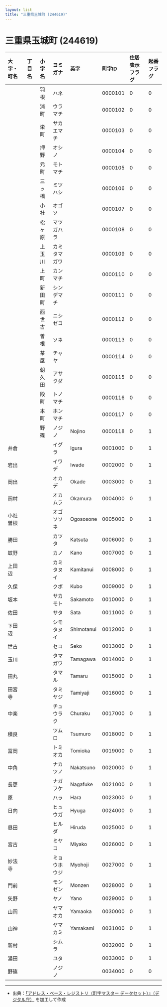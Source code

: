 ```yaml
---
layout: list
title: "三重県玉城町 (244619)"
---
```


# 三重県玉城町 (244619)

| 大字・町名 | 丁目名 | 小字名 | ヨミガナ | 英字 | 町字ID | 住居表示フラグ | 起番フラグ |
|:---|:---|:---|:---|:---|:---|:---|:---|
|  |  | 羽根 |   ハネ |  | 0000101 | 0 | 0 |
|  |  | 浦町 |   ウラマチ |  | 0000102 | 0 | 0 |
|  |  | 栄町 |   サカエマチ |  | 0000103 | 0 | 0 |
|  |  | 押野 |   オシノ |  | 0000104 | 0 | 0 |
|  |  | 元町 |   モトマチ |  | 0000105 | 0 | 0 |
|  |  | 三ッ橋 |   ミツハシ |  | 0000106 | 0 | 0 |
|  |  | 小社 |   オゴソ |  | 0000107 | 0 | 0 |
|  |  | 松ヶ原 |   マツガハラ |  | 0000108 | 0 | 0 |
|  |  | 上玉川 |   カミタマガワ |  | 0000109 | 0 | 0 |
|  |  | 上町 |   カンマチ |  | 0000110 | 0 | 0 |
|  |  | 新田町 |   シンデマチ |  | 0000111 | 0 | 0 |
|  |  | 西世古 |   ニシゼコ |  | 0000112 | 0 | 0 |
|  |  | 曽根 |   ソネ |  | 0000113 | 0 | 0 |
|  |  | 茶屋 |   チャヤ |  | 0000114 | 0 | 0 |
|  |  | 朝久田 |   アサクダ |  | 0000115 | 0 | 0 |
|  |  | 殿町 |   トノマチ |  | 0000116 | 0 | 0 |
|  |  | 本町 |   ホンマチ |  | 0000117 | 0 | 0 |
|  |  | 野篠 |   ノジノ | Nojino | 0000118 | 0 | 1 |
| 井倉 |  |  | イグラ   | Igura | 0001000 | 0 | 1 |
| 岩出 |  |  | イワデ   | Iwade | 0002000 | 0 | 1 |
| 岡出 |  |  | オカデ   | Okade | 0003000 | 0 | 1 |
| 岡村 |  |  | オカムラ   | Okamura | 0004000 | 0 | 1 |
| 小社曽根 |  |  | オゴソソネ   | Ogososone | 0005000 | 0 | 1 |
| 勝田 |  |  | カツタ   | Katsuta | 0006000 | 0 | 1 |
| 蚊野 |  |  | カノ   | Kano | 0007000 | 0 | 1 |
| 上田辺 |  |  | カミタヌイ   | Kamitanui | 0008000 | 0 | 1 |
| 久保 |  |  | クボ   | Kubo | 0009000 | 0 | 1 |
| 坂本 |  |  | サカモト   | Sakamoto | 0010000 | 0 | 1 |
| 佐田 |  |  | サタ   | Sata | 0011000 | 0 | 1 |
| 下田辺 |  |  | シモタヌイ   | Shimotanui | 0012000 | 0 | 1 |
| 世古 |  |  | セコ   | Seko | 0013000 | 0 | 1 |
| 玉川 |  |  | タマガワ   | Tamagawa | 0014000 | 0 | 1 |
| 田丸 |  |  | タマル   | Tamaru | 0015000 | 0 | 1 |
| 田宮寺 |  |  | タミヤジ   | Tamiyaji | 0016000 | 0 | 1 |
| 中楽 |  |  | チュウラク   | Churaku | 0017000 | 0 | 1 |
| 積良 |  |  | ツムロ   | Tsumuro | 0018000 | 0 | 1 |
| 冨岡 |  |  | トミオカ   | Tomioka | 0019000 | 0 | 1 |
| 中角 |  |  | ナカツノ   | Nakatsuno | 0020000 | 0 | 1 |
| 長更 |  |  | ナガフケ   | Nagafuke | 0021000 | 0 | 1 |
| 原 |  |  | ハラ   | Hara | 0023000 | 0 | 1 |
| 日向 |  |  | ヒュウガ   | Hyuga | 0024000 | 0 | 1 |
| 昼田 |  |  | ヒルダ   | Hiruda | 0025000 | 0 | 1 |
| 宮古 |  |  | ミヤコ   | Miyako | 0026000 | 0 | 1 |
| 妙法寺 |  |  | ミョウホウジ   | Myohoji | 0027000 | 0 | 1 |
| 門前 |  |  | モンゼン   | Monzen | 0028000 | 0 | 1 |
| 矢野 |  |  | ヤノ   | Yano | 0029000 | 0 | 1 |
| 山岡 |  |  | ヤマオカ   | Yamaoka | 0030000 | 0 | 1 |
| 山神 |  |  | ヤマカミ   | Yamakami | 0031000 | 0 | 1 |
| 新村 |  |  | シムラ   |  | 0032000 | 0 | 1 |
| 湯田 |  |  | ユタ   |  | 0033000 | 0 | 1 |
| 野篠 |  |  | ノジノ   |  | 0034000 | 0 | 0 |

---

- 出典：[「アドレス・ベース・レジストリ（町字マスター データセット）』（デジタル庁）](https://www.digital.go.jp/policies/base_registry_address/) を加工して作成